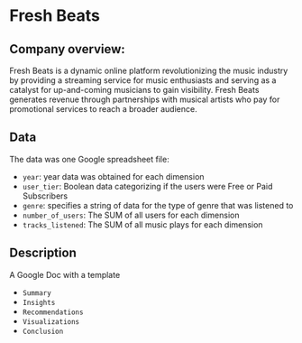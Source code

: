 # Fresh Beats 

## Company overview:

Fresh Beats is a dynamic online platform revolutionizing the music industry by providing a streaming service for music enthusiasts and serving as a catalyst for up-and-coming musicians to gain visibility. Fresh Beats generates revenue through partnerships with musical artists who pay for promotional services to reach a broader audience.

## Data 

The data was one Google spreadsheet file:

* `year`: year data was obtained for each dimension
* `user_tier`: Boolean data categorizing if the users were Free or Paid Subscribers
* `genre`: specifies a string of data for the type of genre that was listened to
* `number_of_users`: The SUM of all users for each dimension
* `tracks_listened`: The SUM of all music plays for each dimension

## Description

A Google Doc with a template 

* `Summary`
* `Insights`
* `Recommendations`
* `Visualizations`
* `Conclusion`
